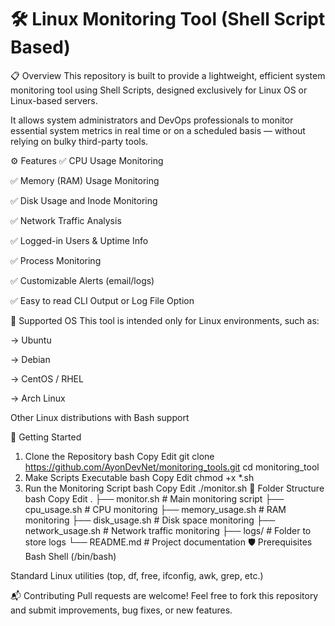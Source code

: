 # 🛠️ Linux Monitoring Tool (Shell Script Based)
📋 Overview
This repository is built to provide a lightweight, efficient system monitoring tool using Shell Scripts, designed exclusively for Linux OS or Linux-based servers.

It allows system administrators and DevOps professionals to monitor essential system metrics in real time or on a scheduled basis — without relying on bulky third-party tools.

⚙️ Features
✅ CPU Usage Monitoring

✅ Memory (RAM) Usage Monitoring

✅ Disk Usage and Inode Monitoring

✅ Network Traffic Analysis

✅ Logged-in Users & Uptime Info

✅ Process Monitoring

✅ Customizable Alerts (email/logs)

✅ Easy to read CLI Output or Log File Option

🐧 Supported OS
This tool is intended only for Linux environments, such as:

-> Ubuntu

-> Debian

-> CentOS / RHEL

-> Arch Linux

Other Linux distributions with Bash support

🚀 Getting Started
1. Clone the Repository
bash
Copy
Edit
git clone https://github.com/AyonDevNet/monitoring_tools.git
cd monitoring_tool
2. Make Scripts Executable
bash
Copy
Edit
chmod +x *.sh
3. Run the Monitoring Script
bash
Copy
Edit
./monitor.sh
📂 Folder Structure
bash
Copy
Edit
.
├── monitor.sh            # Main monitoring script
├── cpu_usage.sh          # CPU monitoring
├── memory_usage.sh       # RAM monitoring
├── disk_usage.sh         # Disk space monitoring
├── network_usage.sh      # Network traffic monitoring
├── logs/                 # Folder to store logs
└── README.md             # Project documentation
🛡️ Prerequisites
Bash Shell (/bin/bash)

Standard Linux utilities (top, df, free, ifconfig, awk, grep, etc.)

📬 Contributing
Pull requests are welcome! Feel free to fork this repository and submit improvements, bug fixes, or new features.


